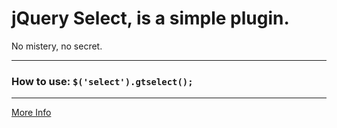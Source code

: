 # jQuery Select, is a simple plugin.
No mistery, no secret.

-----------------

### How to use:  `$('select').gtselect();`

-----------------

[More Info](http://gersonthiago.github.com/jquery.gtselect/)
